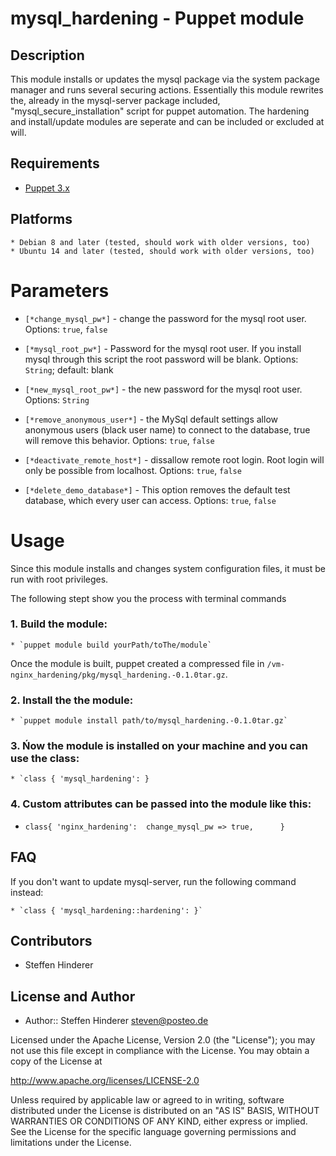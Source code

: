 # mysql_hardening - Puppet module

## Description
This module installs or updates the mysql package via the system package manager and runs several securing actions. 
Essentially this module rewrites the, already in the mysql-server package included, "mysql_secure_installation" script for puppet automation.
The hardening and install/update modules are seperate and can be included or excluded at will.

## Requirements
* [Puppet 3.x](https://puppetlabs.com/puppet/puppet-open-source)

## Platforms 
    * Debian 8 and later (tested, should work with older versions, too)
    * Ubuntu 14 and later (tested, should work with older versions, too)
    
# Parameters
* `[*change_mysql_pw*]` - change the password for the mysql root user. Options: `true`, `false` 

* `[*mysql_root_pw*]` - Password for the mysql root user. If you install mysql through this script the root password will be blank. Options: `String`; default: blank

* `[*new_mysql_root_pw*]` - the new password for the mysql root user. Options: `String`

* `[*remove_anonymous_user*]` - the MySql default settings allow anonymous users (black user name) to connect to the database, true will remove this behavior. Options: `true`, `false`  

* `[*deactivate_remote_host*]` - dissallow remote root login. Root login will only be possible from localhost. Options: `true`, `false` 

* `[*delete_demo_database*]` - This option removes the default test database, which every user can access. Options: `true`, `false` 


# Usage 
Since this module installs and changes system configuration files, it must be run with root privileges.

The following stept show you the process with terminal commands

### 1. Build the module:

    * `puppet module build yourPath/toThe/module`
    
Once the module is built, puppet created a compressed file in `/vm-nginx_hardening/pkg/mysql_hardening.-0.1.0tar.gz`. 

### 2. Install the the module:

    * `puppet module install path/to/mysql_hardening.-0.1.0tar.gz`

### 3. Ńow the module is installed on your machine and you can use the class:


    * `class { 'mysql_hardening': }
    
### 4. Custom attributes can be passed into the module like this:
    
* `class{ 'nginx_hardening': 
                change_mysql_pw => true,     
        }`

## FAQ
If you don't want to update mysql-server, run the following command instead:

    * `class { 'mysql_hardening::hardening': }`

## Contributors
* Steffen Hinderer


## License and Author
 * Author:: Steffen Hinderer steven@posteo.de
 
Licensed under the Apache License, Version 2.0 (the "License"); you may not use this file except in compliance with the License. You may obtain a copy of the License at

http://www.apache.org/licenses/LICENSE-2.0

Unless required by applicable law or agreed to in writing, software distributed under the License is distributed on an "AS IS" BASIS, WITHOUT WARRANTIES OR CONDITIONS OF ANY KIND, either express or implied. See the License for the specific language governing permissions and limitations under the License.